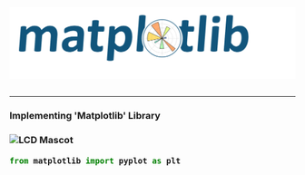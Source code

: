 <img align="center" src="https://github.com/Anujbhai-1997/Matplotlib/blob/master/README/matplotlib%20image.jpg"/></br></br>

---

<h3>Implementing 'Matplotlib' Library<h3/>

![LCD Mascot](https://learncodeonline.in/mascot.png "LCD")

```python
from matplotlib import pyplot as plt
```







